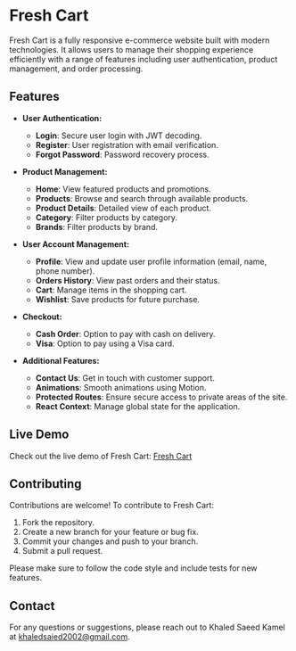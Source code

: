 # Fresh Cart

Fresh Cart is a fully responsive e-commerce website built with modern technologies. It allows users to manage their shopping experience efficiently with a range of features including user authentication, product management, and order processing.

## Features

- **User Authentication:**

  - **Login**: Secure user login with JWT decoding.
  - **Register**: User registration with email verification.
  - **Forgot Password**: Password recovery process.

- **Product Management:**

  - **Home**: View featured products and promotions.
  - **Products**: Browse and search through available products.
  - **Product Details**: Detailed view of each product.
  - **Category**: Filter products by category.
  - **Brands**: Filter products by brand.

- **User Account Management:**

  - **Profile**: View and update user profile information (email, name, phone number).
  - **Orders History**: View past orders and their status.
  - **Cart**: Manage items in the shopping cart.
  - **Wishlist**: Save products for future purchase.

- **Checkout:**

  - **Cash Order**: Option to pay with cash on delivery.
  - **Visa**: Option to pay using a Visa card.

- **Additional Features:**
  - **Contact Us**: Get in touch with customer support.
  - **Animations**: Smooth animations using Motion.
  - **Protected Routes**: Ensure secure access to private areas of the site.
  - **React Context**: Manage global state for the application.

## Live Demo

Check out the live demo of Fresh Cart: [Fresh Cart](https://k7413ds433d.github.io/E-commerce/)

## Contributing

Contributions are welcome! To contribute to Fresh Cart:

1. Fork the repository.
2. Create a new branch for your feature or bug fix.
3. Commit your changes and push to your branch.
4. Submit a pull request.

Please make sure to follow the code style and include tests for new features.

## Contact

For any questions or suggestions, please reach out to Khaled Saeed Kamel at [khaledsaied2002@gmail.com](mailto:khaledsaied2002@gmail.com).
